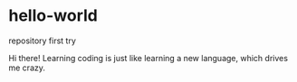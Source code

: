 # hello-world
repository first try


Hi there! Learning coding is just like learning a new language, which drives me crazy.
